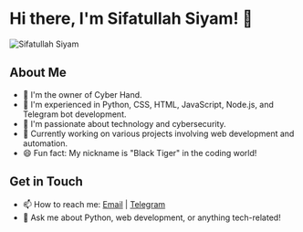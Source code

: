 # Hi there, I'm Sifatullah Siyam! 👋

![Sifatullah Siyam](https://i.ibb.co/Wxr8tXH/FB-IMG-16993738081032621.jpg)

## About Me
- 🔭 I'm the owner of Cyber Hand.
- 🌱 I'm experienced in Python, CSS, HTML, JavaScript, Node.js, and Telegram bot development.
- 👀 I'm passionate about technology and cybersecurity.
- 💼 Currently working on various projects involving web development and automation.
- 😄 Fun fact: My nickname is "Black Tiger" in the coding world!

## Get in Touch
- 📫 How to reach me: [Email](mailto:blacktigerofficial420@gmail.com) | [Telegram](https://t.me/ProfessionalPy)
- 💬 Ask me about Python, web development, or anything tech-related!

<!--
**rabinasiyam/rabinasiyam** is a ✨ _special_ ✨ repository because its `README.md` (this file) appears on your GitHub profile.
You can click the Preview link to take a look at your changes.
-->

